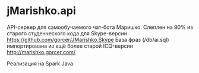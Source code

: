 jMarishko.api
=============

API-сервер для самообучаемого чат-бота Маришко.
Слеплен на 90% из старого студенческого кода для Skype-версии https://github.com/gorcer/JMarishko.Skype
База фраз (/db/ai.sql)  импортирована из ещё более старой ICQ-версии http://marishko.gorcer.com/

Реализация на Spark Java.